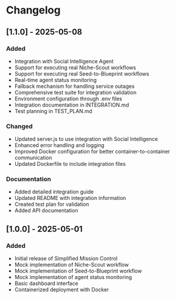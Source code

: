 # Changelog

## [1.1.0] - 2025-05-08

### Added
- Integration with Social Intelligence Agent
- Support for executing real Niche-Scout workflows
- Support for executing real Seed-to-Blueprint workflows
- Real-time agent status monitoring
- Fallback mechanism for handling service outages
- Comprehensive test suite for integration validation
- Environment configuration through .env files
- Integration documentation in INTEGRATION.md
- Test planning in TEST_PLAN.md

### Changed
- Updated server.js to use integration with Social Intelligence
- Enhanced error handling and logging
- Improved Docker configuration for better container-to-container communication
- Updated Dockerfile to include integration files

### Documentation
- Added detailed integration guide
- Updated README with integration information
- Created test plan for validation
- Added API documentation

## [1.0.0] - 2025-05-01

### Added
- Initial release of Simplified Mission Control
- Mock implementation of Niche-Scout workflow
- Mock implementation of Seed-to-Blueprint workflow
- Mock implementation of agent status monitoring
- Basic dashboard interface
- Containerized deployment with Docker